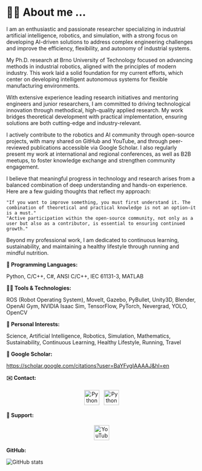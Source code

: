 # 🙋‍♂️ About me ...

I am an enthusiastic and passionate researcher specializing in industrial artificial intelligence, robotics, and simulation, with a strong focus on developing AI-driven solutions to address complex engineering challenges and improve the efficiency, flexibility, and autonomy of industrial systems.

My Ph.D. research at Brno University of Technology focused on advancing methods in industrial robotics, aligned with the principles of modern industry. This work laid a solid foundation for my current efforts, which center on developing intelligent autonomous systems for flexible manufacturing environments.

With extensive experience leading research initiatives and mentoring engineers and junior researchers, I am committed to driving technological innovation through methodical, high-quality applied research. My work bridges theoretical development with practical implementation, ensuring solutions are both cutting-edge and industry-relevant.

I actively contribute to the robotics and AI community through open-source projects, with many shared on GitHub and YouTube, and through peer-reviewed publications accessible via Google Scholar. I also regularly present my work at international and regional conferences, as well as B2B meetups, to foster knowledge exchange and strengthen community engagement.

I believe that meaningful progress in technology and research arises from a balanced combination of deep understanding and hands-on experience. Here are a few guiding thoughts that reflect my approach:
```
"If you want to improve something, you must first understand it. The combination of theoretical and practical knowledge is not an option—it is a must."
"Active participation within the open-source community, not only as a user but also as a contributor, is essential to ensuring continued growth."
```

Beyond my professional work, I am dedicated to continuous learning, sustainability, and maintaining a healthy lifestyle through running and mindful nutrition.

**📝 Programming Languages:**

Python, C/C++, C#, ANSI C/C++, IEC 61131-3, MATLAB

**👨‍💻 Tools & Technologies:**

ROS (Robot Operating System), MoveIt, Gazebo, PyBullet, Unity3D, Blender, OpenAI Gym, NVIDIA Isaac Sim, TensorFlow, PyTorch, Nevergrad, YOLO, OpenCV

**🚀 Personal Interests:**

Science, Artificial Intelligence, Robotics, Simulation, Mathematics, Sustainability, Continuous Learning, Healthy Lifestyle, Running, Travel

**📝 Google Scholar:**

https://scholar.google.com/citations?user=BaYFvgIAAAAJ&hl=en

**✉️ Contact:**

<p align="center">
  <a href="mailto:roman.parak@outlook.com" target="_blank" rel="noopener noreferrer"> <img src="https://upload.wikimedia.org/wikipedia/commons/d/df/Microsoft_Office_Outlook_%282018–present%29.svg" alt="Python" height="40" style="vertical-align:top; margin:4px"></a>
 <a href="https://www.linkedin.com/in/roman-parak-53960910a/" target="_blank" rel="noopener noreferrer"> <img src="https://upload.wikimedia.org/wikipedia/commons/8/81/LinkedIn_icon.svg" alt="Python" height="40" style="vertical-align:top; margin:4px"></a>
</p>

**🤝 Support:**

<p align="center">
  <a href="https://www.youtube.com/@RomanParak/videos" target="_blank" rel="noopener noreferrer">
    <img src="https://upload.wikimedia.org/wikipedia/commons/0/09/YouTube_full-color_icon_%282017%29.svg" alt="YouTube" height="40" style="vertical-align:top; margin:4px; fill: red;">
  </a>
</p>

**GitHub:**

![GitHub stats](https://github-readme-stats.vercel.app/api?username=rparak&&theme=graywhite&show_icons=true&include_all_commits=true)

